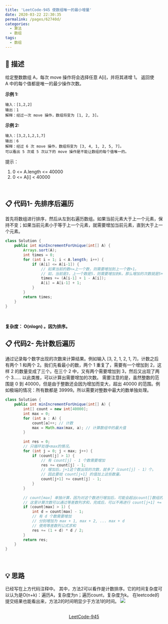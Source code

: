```yaml
---
title: 'LeetCode-945 使数组唯一的最小增量'
date: 2020-03-22 22:30:35
permalink: /pages/62740d/
categories:
  - 算法
  - 数组
tags:
  - 数组
---
```

## 💬 描述
给定整数数组 A，每次 move 操作将会选择任意 A[i]，并将其递增 1。
返回使 A 中的每个值都是唯一的最少操作次数。

**示例 1:**
```
输入：[1,2,2]
输出：1
解释：经过一次 move 操作，数组将变为 [1, 2, 3]。
```

**示例 2:**
```
输入：[3,2,1,2,1,7]
输出：6
解释：经过 6 次 move 操作，数组将变为 [3, 4, 1, 2, 5, 7]。
可以看出 5 次或 5 次以下的 move 操作是不能让数组的每个值唯一的。
```
提示：
1. 0 <= A.length <= 40000
2. 0 <= A[i] < 40000

<br/>

## 📋 代码1- 先排序后遍历
首先将数组进行排序，然后从左到右遍历数组。如果当前元素大于上一个元素，保持不变；如果当前元素小于等于上一个元素，就需要增加当前元素，直到大于上一个元素。
```java
class Solution {
    public int minIncrementForUnique(int[] A) {
		Arrays.sort(A);
		int times = 0;
		for (int i = 1; i < A.length; i++) {
			if (A[i] <= A[i-1]) {
				// 如果当前的数<=上一个数，则需要增加到上一个数+1。
				// 如，当前是3，上一个数是5，则需要增加到6。那么增加的次数就是5+1-3。
				times += (A[i-1] + 1 - A[i]);
				A[i] = A[i-1] + 1;
			}
		}
		return times;
	}
}
```
<br/>

**复杂度： O(nlogn)  。因为排序。**
<br/>

## 📋 代码2- 先计数后遍历
通过记录每个数字出现的次数来计算结果。例如输入 [3, 2, 1, 2, 1, 7]，计数之后有两个 1 和两个 2。我们先看最小的数，两个 1 重复了，需要有一个增加到 2，这样 2 的数量变成了三个。在三个 2 中，又有两个需要增加到 3，然后又出现了两个 3…… 以此类推，可以计算出需要增加的次数。
需要注意的是，虽然整数的范围是 0 到 40000，但是由于整数还会因为增加而变大，超出 40000 的范围。例如极端的情况：所有数都是 39999。所以需要对整数中最大的数单独处理。
```java
class Solution {
    public int minIncrementForUnique(int[] A) {
        int[] count = new int[40000];
        int max = 0;
        for (int a : A) {
            count[a]++; // 计数
            max = Math.max(max, a); // 计算数组中的最大值
        }
        
        int res = 0;
        // 只循环处理<max的情况。
        for (int j = 0; j < max; j++) {
            if (count[j] > 1) {
                // 有 count[j] - 1 个数需要增加
                res += count[j] - 1; 
                // 增加后，j+1这个数出现的次数，就多了（count[j] - 1）个。
                // 因此要给 count[j+1] 的值加上这些数量。
                count[j+1] += count[j] - 1;
            }
        }
        
        // count[max] 单独计算，因为对这个数进行增加后，可能会超出count[]数组的边界。
        // 这里计算次数可以通过等差数列求和，完成后，可以不再进行 count[j+1] += count[j] - 1。就不会发生越界。
        if (count[max] > 1) {
            int d = count[max] - 1; 
            // 有 d 个数需要增加
            // 分别增加为 max + 1, max + 2, ... max + d
            // 使用等差数列公式求和
            res += (1 + d) * d / 2;
        }
        return res;
    }
}
```
<br/>

## 💡 思路
已经写在上方代码注释中。
其中，方法2可以看作是计数排序。它的时间复杂度可以认为是O(n+k)：遍历A，复杂度为n；遍历count，复杂度为k。
在leetcode的提交结果也能看出来，方法2的时间明显少于方法1的时间。
![](https://iyes.life/post-images/1584890657602.PNG)

<br/>

<center><a href="https://leetcode-cn.com/problems/minimum-increment-to-make-array-unique/" class="LinkCard" target="_blank">LeetCode-945</a></center>
<br/>
